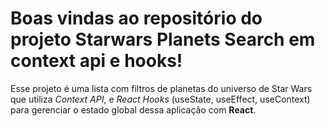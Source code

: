 # Boas vindas ao repositório do projeto Starwars Planets Search em context api e hooks!

Esse projeto é uma lista com filtros de planetas do universo de Star Wars que utiliza _Context API_, e _React Hooks_ (useState, useEffect, useContext) para gerenciar o estado global dessa aplicação com **React**.

